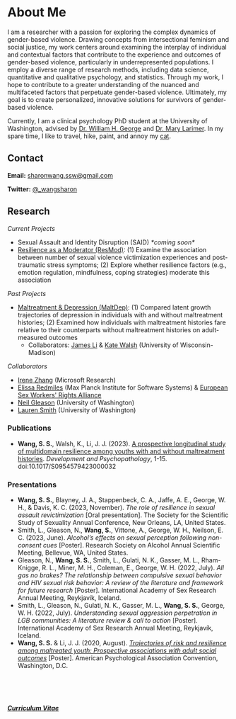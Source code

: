 # About Me
I am a researcher with a passion for exploring the complex dynamics of gender-based violence. Drawing concepts from intersectional feminism and social justice, my work centers around examining the interplay of individual and contextual factors that contribute to the experience and outcomes of gender-based violence, particularly in underrepresented populations. I employ a diverse range of research methods, including data science, quantitative and qualitative psychology, and statistics. Through my work, I hope to contribute to a greater understanding of the nuanced and multifaceted factors that perpetuate gender-based violence. Ultimately, my goal is to create personalized, innovative solutions for survivors of gender-based violence.

Currently, I am a clinical psychology PhD student at the University of Washington, advised by [Dr. William H. George](https://psych.uw.edu/directory/2743) and [Dr. Mary Larimer](https://psych.uw.edu/directory/2697). In my spare time, I like to travel, hike, paint, and annoy my [cat](https://www.instagram.com/juno_thefloof/).

## Contact 
**Email:** [sharonwang.ssw@gmail.com](mailto:sharonwang.ssw@gmail.com)

**Twitter:** [@\_wangsharon](https://twitter.com/_wangsharon)

## Research
*Current Projects*
 * Sexual Assault and Identity Disruption (SAID) *\*coming soon\**
 * [Resilience as a Moderator (ResMod)](https://osf.io/bj5ck): (1) Examine the association between number of sexual violence victimization experiences and post-traumatic stress symptoms; (2) Explore whether resilience factors (e.g., emotion regulation, mindfulness, coping strategies) moderate this association 

*Past Projects*
 * [Maltreatment & Depression (MaltDep)](https://osf.io/zn3t6): (1) Compared latent growth trajectories of depression in individuals with and without maltreatment histories; (2) Examined how individuals with maltreatment histories fare relative to their counterparts without maltreatment histories on adult-measured outcomes
     * Collaborators: [James Li](https://lilab.waisman.wisc.edu/staff/li-james/) & [Kate Walsh](https://psych.wisc.edu/staff/walsh-kate/) (University of Wisconsin-Madison)
 

*Collaborators*
 * [Irene Zhang](https://irenezhang.net/) (Microsoft Research)
 * [Elissa Redmiles](https://elissaredmiles.com/) (Max Planck Institute for Software Systems) & [European Sex Workers' Rights Alliance](https://www.eswalliance.org/)
 * [Neil Gleason](https://depts.washington.edu/whgweb/grad-students/neil-gleason/) (University of Washington)
 * [Lauren Smith](https://depts.washington.edu/whgweb/grad-students/lauren-smith/) (University of Washington)

### Publications
  * **Wang, S. S.**, Walsh, K., Li, J. J. (2023). [A prospective longitudinal study of multidomain resilience among youths with and without maltreatment histories](https://doi.org/10.1017/S0954579423000032). *Development and Psychopathology*, 1-15. doi:10.1017/S0954579423000032

### Presentations
  * **Wang, S. S.**, Blayney, J. A., Stappenbeck, C. A., Jaffe, A. E., George, W. H., & Davis, K. C. (2023, November). *The role of resilience in sexual assault revictimization* \[Oral presentation]. The Society for the Scientific Study of Sexuality Annual Conference, New Orleans, LA, United States.
  * Smith, L., Gleason, N., **Wang, S.**, Vittone, A., George, W. H., Neilson, E. C. (2023, June). *Alcohol’s effects on sexual perception following non-consent cues* \[Poster]. Research Society on Alcohol Annual Scientific Meeting, Bellevue, WA, United States.
  * Gleason, N., **Wang, S. S.**, Smith, L., Gulati, N. K., Gasser, M. L., Rham-Knigge, R. L., Miner, M. H., Coleman, E., George, W. H. (2022, July). *All gas no brakes? The relationship between compulsive sexual behavior and HIV sexual risk behavior: A review of the literature and framework for future research* \[Poster]. International Academy of Sex Research Annual Meeting, Reykjavík, Iceland.
  * Smith, L., Gleason, N., Gulati, N. K., Gasser, M. L., **Wang, S. S.**, George, W. H. (2022, July). *Understanding sexual aggression perpetration in LGB communities: A literature review & call to action* \[Poster]. International Academy of Sex Research Annual Meeting, Reykjavík, Iceland.
  * **Wang, S. S.** & Li, J. J. (2020, August). *[Trajectories of risk and resilience among maltreated youth: Prospective associations with adult social outcomes](wangsharon-APAposter2020.pdf)* \[Poster]. American Psychological Association Convention, Washington, D.C.

<br>
<br>  
<br>   

***[Curriculum Vitae](wangsharon-cv-07.2023.pdf)***
